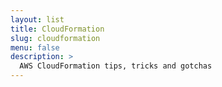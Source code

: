 ```yaml
---
layout: list
title: CloudFormation
slug: cloudformation
menu: false
description: >
  AWS CloudFormation tips, tricks and gotchas
---
```

